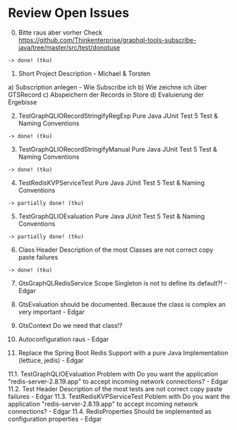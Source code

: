 # Review Open Issues 
0. Bitte raus aber vorher Check
   https://github.com/Thinkenterprise/graphql-tools-subscribe-java/tree/master/src/test/donotuse

```
-> done! (tku)
```

1. Short Project Description - Michael & Torsten 

  a) Subscription anlegen - Wie Subscribe ich 
  b) Wie zeichne ich über GTSRecord 
  c) Abspeichern der Records in Store 
  d) Evaluierung der Ergebisse

2. TestGraphQLIORecordStringifyRegExp Pure Java JUnit Test 5 Test & Naming Conventions  

```
-> done! (tku)
```

3. TestGraphQLIORecordStringifyManual Pure Java JUnit Test 5 Test & Naming Conventions  

```
-> done! (tku)
```

4. TestRedisKVPServiceTest Pure Java JUnit Test 5 Test & Naming Conventions 

```
-> partially done! (tku)
```

5. TestGraphQLIOEvaluation Pure Java JUnit Test 5 Test & Naming Conventions 

```
-> partially done! (tku)
```

6. Class Header Description of the most Classes are not correct copy paste failures 

```
-> done! (tku)
```

7. GtsGraphQLRedisService Scope Singleton is not to define its default?! - Edgar 
8. GtsEvaluation should be documented. Because the class is complex an very important - Edgar 
9. GtsContext Do we need that class!? 
10. Autoconfiguration raus  - Edgar 

11. Replace the Spring Boot Redis Support with a pure Java Implementation (lettuce, jedis) - Edgar 

11.1. TestGraphQLIOEvaluation Problem with Do you want the application "redis-server-2.8.19.app" to accept incoming network connections? - Edgar 
11.2. Test Header Description of the most tests are not correct copy paste failures - Edgar 
11.3. TestRedisKVPServiceTest Poblem with Do you want the application "redis-server-2.8.19.app" to accept incoming network connections? - Edgar 
11.4. RedisProperties Should be implemented as configuration properties - Edgar 
